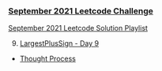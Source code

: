 ### [September 2021 Leetcode Challenge](https://leetcode.com/explore/featured/card/september-leetcoding-challenge-2021/)

[September 2021 Leetcode Solution Playlist](https://www.youtube.com/playlist?list=PLTRQzykHuOEATgkhZDmq44QRMo7EXCzBP)


9. [LargestPlusSign - Day 9](https://github.com/wupangyen/Code-Buff/blob/main/September-2021/LargestPlusSign.java)
  * [Thought Process](https://1drv.ms/u/s!Ak9rLfifYWsmpQB3XGlHd4SBQ8oL)
